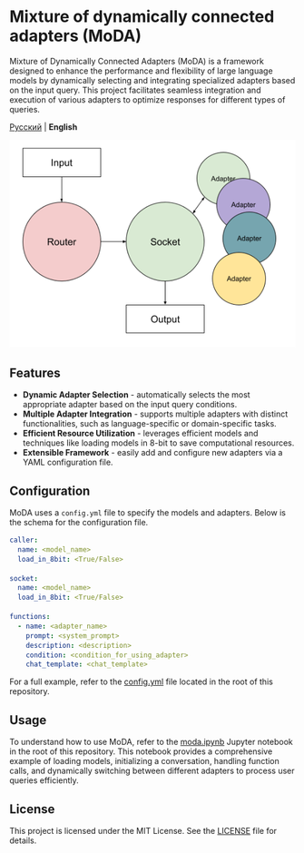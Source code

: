 # Mixture of dynamically connected adapters (MoDA)

Mixture of Dynamically Connected Adapters (MoDA) is a framework designed to enhance the performance and flexibility of
large language models by dynamically selecting and integrating specialized adapters based on the input query. This
project facilitates seamless integration and execution of various adapters to optimize responses for different types of
queries.

[Русский](./README.md) | **English**

![moda schema](./assets/moda-schema.png)

## Features

* **Dynamic Adapter Selection** - automatically selects the most appropriate adapter based on the
  input query conditions.
* **Multiple Adapter Integration** - supports multiple adapters with distinct functionalities, such
  as language-specific or domain-specific tasks.
* **Efficient Resource Utilization** - leverages efficient models and techniques like loading
  models in 8-bit to save computational resources.
* **Extensible Framework** - easily add and configure new adapters via a YAML configuration file.

## Configuration

MoDA uses a `config.yml` file to specify the models and adapters. Below is the schema for the configuration file.

```yaml
caller:
  name: <model_name>
  load_in_8bit: <True/False>

socket:
  name: <model_name>
  load_in_8bit: <True/False>

functions:
  - name: <adapter_name>
    prompt: <system_prompt>
    description: <description>
    condition: <condition_for_using_adapter>
    chat_template: <chat_template>
```

For a full example, refer to the [config.yml](./config.yml) file located in the root of this repository.

## Usage

To understand how to use MoDA, refer to the [moda.ipynb](./moda.ipynb) Jupyter notebook in the root of this repository.
This notebook provides a comprehensive example of loading models, initializing a conversation, handling function calls,
and dynamically switching between different adapters to process user queries efficiently.

## License

This project is licensed under the MIT License. See the [LICENSE](./LICENSE) file for details.
